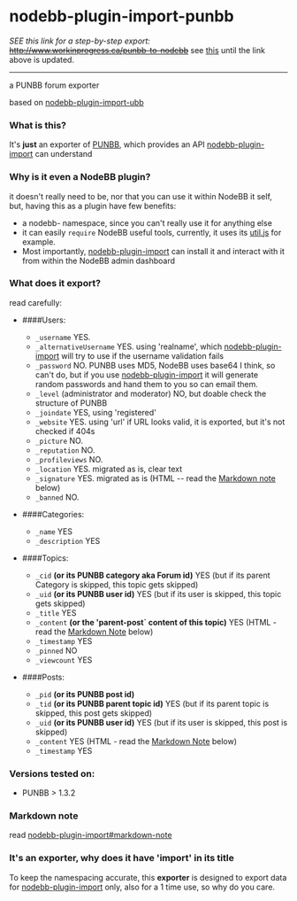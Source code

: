 nodebb-plugin-import-punbb
==========================

*SEE this link for a step-by-step export:*
~~http://www.workinprogress.ca/punbb-to-nodebb~~
see [this](https://github.com/akhoury/nodebb-plugin-import) until the link above is updated.

--------------------------
a PUNBB forum exporter

based on [nodebb-plugin-import-ubb](https://github.com/akhoury/nodebb-plugin-import-ubb)

### What is this?

It's __just__ an exporter of [PUNBB](http://punbb.informer.com/), which provides an API [nodebb-plugin-import](https://github.com/akhoury/nodebb-plugin-import) can understand


### Why is it even a NodeBB plugin?

it doesn't really need to be, nor that you can use it within NodeBB it self, but, having this as a plugin have few benefits:
* a nodebb- namespace, since you can't really use it for anything else
* it can easily `require` NodeBB useful tools, currently, it uses its [util.js](https://github.com/designcreateplay/NodeBB/blob/master/public/src/utils.js) for example.
* Most importantly, [nodebb-plugin-import](https://github.com/akhoury/nodebb-plugin-import) can install it and interact with it from within the NodeBB admin dashboard


### What does it export?
read carefully:

- ####Users:
    * `_username` YES.
    * `_alternativeUsername` YES. using 'realname', which [nodebb-plugin-import](https://github.com/akhoury/nodebb-plugin-import) will try to use if the username validation fails
    * `_password` NO. PUNBB uses MD5, NodeBB uses base64 I think, so can't do, but if you use [nodebb-plugin-import](https://github.com/akhoury/nodebb-plugin-import) it will generate random passwords and hand them to you so can email them.
    * `_level` (administrator and moderator) NO, but doable check the structure of PUNBB
    * `_joindate` YES, using 'registered'
    * `_website` YES. using 'url' if URL looks valid, it is exported, but it's not checked if 404s
    * `_picture` NO.
    * `_reputation` NO.
    * `_profileviews` NO.
    * `_location` YES. migrated as is, clear text
    * `_signature` YES. migrated as is (HTML -- read the [Markdown note](#markdown-note) below)
    * `_banned` NO.

- ####Categories:
    * `_name` YES
    * `_description` YES

- ####Topics:
    * `_cid` __(or its PUNBB category aka Forum id)__ YES (but if its parent Category is skipped, this topic gets skipped)
    * `_uid` __(or its PUNBB user id)__ YES (but if its user is skipped, this topic gets skipped)
    * `_title` YES
    * `_content` __(or the 'parent-post` content of this topic)__ YES (HTML - read the [Markdown Note](#markdown-note) below)
    * `_timestamp` YES
    * `_pinned` NO
    * `_viewcount` YES

- ####Posts:
    * `_pid` __(or its PUNBB post id)__
    * `_tid` __(or its PUNBB parent topic id)__ YES (but if its parent topic is skipped, this post gets skipped)
    * `_uid` __(or its PUNBB user id)__ YES (but if its user is skipped, this post is skipped)
    * `_content` YES (HTML - read the [Markdown Note](#markdown-note) below)
    * `_timestamp` YES

### Versions tested on:
  - PUNBB > 1.3.2

### Markdown note

read [nodebb-plugin-import#markdown-note](https://github.com/akhoury/nodebb-plugin-import#markdown-note)

### It's an exporter, why does it have 'import' in its title

To keep the namespacing accurate, this __exporter__ is designed to export data for [nodebb-plugin-import](https://github.com/akhoury/nodebb-plugin-import) only, also for a 1 time use, so why do you care.


